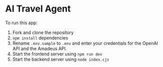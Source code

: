 # AI Travel Agent

To run this app:

1. Fork and clone the repository
2. `npm install` dependencies
3. Rename `.env.sample` to `.env` and enter your credentials for the OpenAI API and the Amadeus API.
4. Start the frontend server using `npm run dev`
5. Start the backend server using `node index.cjs`
